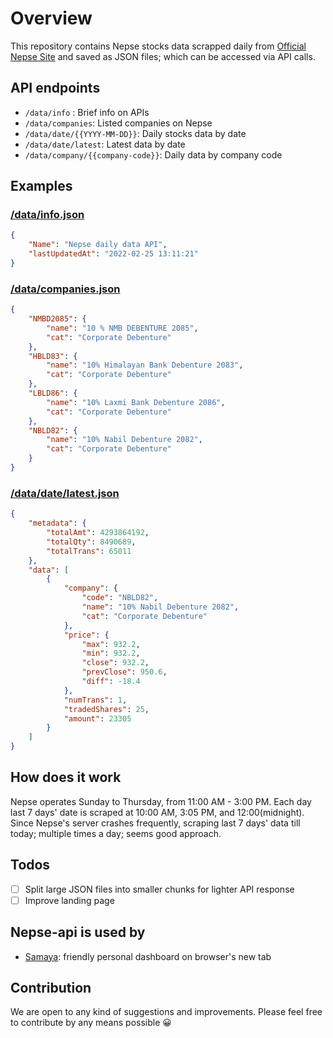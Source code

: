 # Overview

This repository contains Nepse stocks data scrapped daily from [Official Nepse Site](http://www.nepalstock.com/todaysprice) and saved as JSON files; which can be accessed via API calls.

## API endpoints

- `/data/info` : Brief info on APIs
- `/data/companies`: Listed companies on Nepse
- `/data/date/{{YYYY-MM-DD}}`: Daily stocks data by date
- `/data/date/latest`: Latest data by date
- `/data/company/{{company-code}}`: Daily data by company code

## Examples

### [/data/info.json](https://the-value-crew.github.io/nepse-api/data/info.json)
```json
{
    "Name": "Nepse daily data API",
    "lastUpdatedAt": "2022-02-25 13:11:21"
}
```

### [/data/companies.json](https://the-value-crew.github.io/nepse-api/data/companies.json)
```json
{
    "NMBD2085": {
        "name": "10 % NMB DEBENTURE 2085",
        "cat": "Corporate Debenture"
    },
    "HBLD83": {
        "name": "10% Himalayan Bank Debenture 2083",
        "cat": "Corporate Debenture"
    },
    "LBLD86": {
        "name": "10% Laxmi Bank Debenture 2086",
        "cat": "Corporate Debenture"
    },
    "NBLD82": {
        "name": "10% Nabil Debenture 2082",
        "cat": "Corporate Debenture"
    }
}
```
### [/data/date/latest.json](https://the-value-crew.github.io/nepse-api/data/date/latest.json)
```json
{
    "metadata": {
        "totalAmt": 4293864192,
        "totalQty": 8490689,
        "totalTrans": 65011
    },
    "data": [
        {
            "company": {
                "code": "NBLD82",
                "name": "10% Nabil Debenture 2082",
                "cat": "Corporate Debenture"
            },
            "price": {
                "max": 932.2,
                "min": 932.2,
                "close": 932.2,
                "prevClose": 950.6,
                "diff": -18.4
            },
            "numTrans": 1,
            "tradedShares": 25,
            "amount": 23305
        }
    ]
}
```

## How does it work

Nepse operates Sunday to Thursday, from 11:00 AM - 3:00 PM. Each day last 7 days' date is scraped at 10:00 AM, 3:05 PM, and 12:00(midnight). Since Nepse's server crashes frequently, scraping last 7 days' data till today; multiple times a day; seems good approach.

## Todos
- [ ] Split large JSON files into smaller chunks for lighter API response
- [ ] Improve landing page

## Nepse-api is used by

- [Samaya](https://bibhuticoder.github.io/samaya/): friendly personal dashboard on browser's new tab

## Contribution
We are open to any kind of suggestions and improvements. Please feel free to contribute by any means possible 😀

